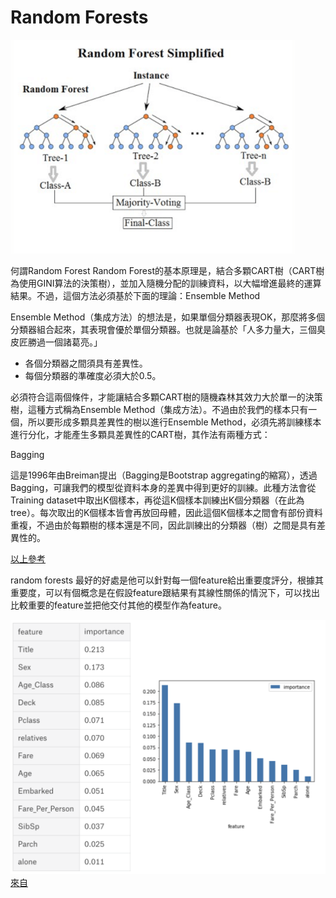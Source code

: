 # Random Forests
<img src="img/model.png" />

何謂Random Forest
        Random Forest的基本原理是，結合多顆CART樹（CART樹為使用GINI算法的決策樹），並加入隨機分配的訓練資料，以大幅增進最終的運算結果。不過，這個方法必須基於下面的理論：Ensemble Method

Ensemble Method（集成方法）的想法是，如果單個分類器表現OK，那麼將多個分類器組合起來，其表現會優於單個分類器。也就是論基於「人多力量大，三個臭皮匠勝過一個諸葛亮。」

* 各個分類器之間須具有差異性。
* 每個分類器的準確度必須大於0.5。

必須符合這兩個條件，才能讓結合多顆CART樹的隨機森林其效力大於單一的決策樹，這種方式稱為Ensemble Method（集成方法）。不過由於我們的樣本只有一個，所以要形成多顆具差異性的樹以進行Ensemble Method，必須先將訓練樣本進行分化，才能產生多顆具差異性的CART樹，其作法有兩種方式：

Bagging

這是1996年由Breiman提出（Bagging是Bootstrap aggregating的縮寫），透過Bagging，可讓我們的模型從資料本身的差異中得到更好的訓練。此種方法會從Training dataset中取出K個樣本，再從這K個樣本訓練出K個分類器（在此為tree）。每次取出的K個樣本皆會再放回母體，因此這個K個樣本之間會有部份資料重複，不過由於每顆樹的樣本還是不同，因此訓練出的分類器（樹）之間是具有差異性的。

[以上參考](https://chtseng.wordpress.com/2017/02/24/%E9%9A%A8%E6%A9%9F%E6%A3%AE%E6%9E%97random-forest/)

random forests 最好的好處是他可以針對每一個feature給出重要度評分，根據其重要度，可以有個概念是在假設feature跟結果有其線性關係的情況下，可以找出比較重要的feature並把他交付其他的模型作為feature。

<img src="img/important.png" /> [來自](https://towardsdatascience.com/the-random-forest-algorithm-d457d499ffcd)